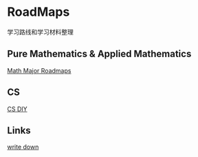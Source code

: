 # RoadMaps

学习路线和学习材料整理

## Pure Mathematics & Applied Mathematics
[Math Major Roadmaps](https://math.mit.edu/academics/undergrad/roadmaps.php)

## CS
[CS DIY](https://csdiy.wiki/)

## Links
[write down](https://terrytao.wordpress.com/career-advice/write-down-what-youve-done/)
